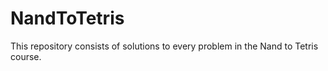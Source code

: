 # NandToTetris
This repository consists of solutions to every problem in the Nand to Tetris course.
